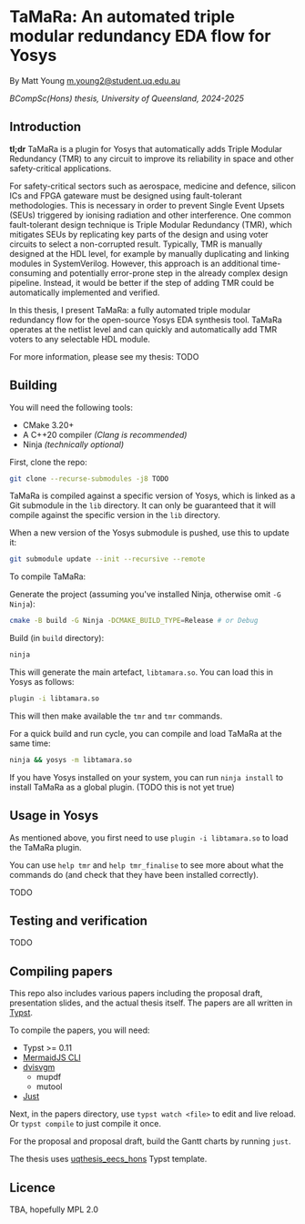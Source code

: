# TaMaRa: An automated triple modular redundancy EDA flow for Yosys
By Matt Young <m.young2@student.uq.edu.au>

_BCompSc(Hons) thesis, University of Queensland, 2024-2025_

## Introduction
**tl;dr** TaMaRa is a plugin for Yosys that automatically adds Triple Modular Redundancy (TMR) to any circuit
to improve its reliability in space and other safety-critical applications.

For safety-critical sectors such as aerospace, medicine and defence, silicon ICs and FPGA gateware must be
designed using fault-tolerant methodologies. This is necessary in order to prevent Single Event Upsets (SEUs)
triggered by ionising radiation and other interference. One common fault-tolerant design technique is Triple
Modular Redundancy (TMR), which mitigates SEUs by replicating key parts of the design and using voter circuits
to select a non-corrupted result. Typically, TMR is manually designed at the HDL level, for example by
manually duplicating and linking modules in SystemVerilog. However, this approach is an additional
time-consuming and potentially error-prone step in the already complex design pipeline. Instead, it would be
better if the step of adding TMR could be automatically implemented and verified.

In this thesis, I present TaMaRa: a fully automated triple modular redundancy flow for the open-source Yosys
EDA synthesis tool. TaMaRa operates at the netlist level and can quickly and automatically add TMR voters to
any selectable HDL module.

For more information, please see my thesis: TODO

## Building
You will need the following tools:
- CMake 3.20+
- A C++20 compiler _(Clang is recommended)_
- Ninja _(technically optional)_

First, clone the repo:

```bash
git clone --recurse-submodules -j8 TODO
```

TaMaRa is compiled against a specific version of Yosys, which is linked as a Git submodule in the `lib`
directory. It can only be guaranteed that it will compile against the specific version in the `lib` directory.

When a new version of the Yosys submodule is pushed, use this to update it:

```bash
git submodule update --init --recursive --remote
```

To compile TaMaRa:

Generate the project (assuming you've installed Ninja, otherwise omit `-G Ninja`):

```bash
cmake -B build -G Ninja -DCMAKE_BUILD_TYPE=Release # or Debug
```

Build (in `build` directory):

```bash
ninja
```

This will generate the main artefact, `libtamara.so`. You can load this in Yosys as follows:

```bash
plugin -i libtamara.so
```

This will then make available the `tmr` and `tmr` commands.

For a quick build and run cycle, you can compile and load TaMaRa at the same time:

```bash
ninja && yosys -m libtamara.so
```

If you have Yosys installed on your system, you can run `ninja install` to install TaMaRa as a global plugin.
(TODO this is not yet true)

## Usage in Yosys
As mentioned above, you first need to use `plugin -i libtamara.so` to load the TaMaRa plugin.

You can use `help tmr` and `help tmr_finalise` to see more about what the commands do (and check that they
have been installed correctly).

TODO

## Testing and verification
TODO

## Compiling papers
This repo also includes various papers including the proposal draft, presentation slides, and the actual
thesis itself. The papers are all written in [Typst](https://github.com/typst/typst).

To compile the papers, you will need:
- Typst >= 0.11
- [MermaidJS CLI](https://github.com/mermaid-js/mermaid-cli)
- [dvisvgm](https://github.com/mgieseki/dvisvgm)
    - mupdf
    - mutool
- [Just](https://github.com/casey/just)

Next, in the papers directory, use `typst watch <file>` to edit and live reload. Or `typst compile` to just
compile it once.

For the proposal and proposal draft, build the Gantt charts by running `just`.

The thesis uses [uqthesis_eecs_hons](https://github.com/mattyoung101/uqthesis_eecs_hons) Typst template.

## Licence
TBA, hopefully MPL 2.0
